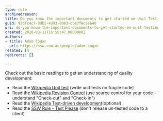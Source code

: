 ```yaml
---
type: rule
archivedreason: 
title: Do you know the important documents to get started on Unit Testing?
guid: 93dfc4c7-0db5-4d93-8083-cbe7f6c5e648
uri: do-you-know-the-important-documents-to-get-started-on-unit-testing
created: 2020-03-11T16:55:47.0000000Z
authors:
- title: Adam Cogan
  url: https://ssw.com.au/people/adam-cogan
related: []
redirects: []

---
```


Check out the basic readings to get an understanding of quality development:

<!--endintro-->

* Read the [Wikipedia Unit test](https&#58;//www.ssw.com.au/SSW/Redirect/WikipediaUnitTest.htm) (write unit tests on fragile code)
* Read the [Wikipedia Revision Control](https&#58;//www.ssw.com.au/SSW/Redirect/WikipediaRevisionControl.htm) (use source control for your code - understand "Check-out" and "Check-in")
* Read the [Wikipedia Test-driven development](https&#58;//www.ssw.com.au/SSW/Redirect/WikipediaTest-drivenDevelopment.htm)(optional)
* Read the [SSW Rule - Test Please](/Conduct-a-test-please-internally-and-then-with-the-client1105-3979) (don't release un-tested code to a client)
